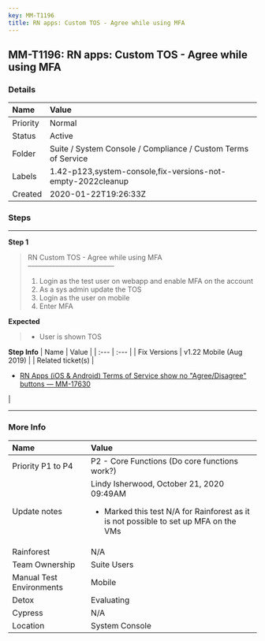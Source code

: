 ```yaml
---
key: MM-T1196
title: RN apps: Custom TOS - Agree while using MFA
---
```


## MM-T1196: RN apps: Custom TOS - Agree while using MFA

### Details

| Name     | Value                                                         |
| :------- | :------------------------------------------------------------ |
| Priority | Normal                                                        |
| Status   | Active                                                        |
| Folder   | Suite / System Console / Compliance / Custom Terms of Service |
| Labels   | 1.42-p123,system-console,fix-versions-not-empty-2022cleanup   |
| Created  | 2020-01-22T19:26:33Z                                          |

### Steps

<hr/>

**Step 1**

> <article>RN Custom TOS - Agree while using MFA<br>–––––––––––––––––––––––––<ol><li>Login as the test user on webapp and enable MFA on the account</li><li>As a sys admin update the TOS</li><li>Login as the user on mobile</li><li>Enter MFA</li></ol></article>

**Expected**

> <article><ul><li>User is shown TOS</li></ul></article>

**Step Info**
| Name | Value |
| :--- | :--- |
| Fix Versions | v1.22 Mobile (Aug 2019) |
| Related ticket(s) | <ul><li><a href="https://mattermost.atlassian.net/browse/MM-17630">RN Apps (iOS &amp; Android) Terms of Service show no "Agree/Disagree" buttons — MM-17630</a></li></ul> |

<hr/>

### More Info

| Name                     | Value                                                                                                                                         |
| :----------------------- | :-------------------------------------------------------------------------------------------------------------------------------------------- |
| Priority P1 to P4        | P2 - Core Functions (Do core functions work?)                                                                                                 |
| Update notes             | Lindy Isherwood, October 21, 2020 09:49AM<ul><li>Marked this test N/A for Rainforest as it is not possible to set up MFA on the VMs</li></ul> |
| Rainforest               | N/A                                                                                                                                           |
| Team Ownership           | Suite Users                                                                                                                                   |
| Manual Test Environments | Mobile                                                                                                                                        |
| Detox                    | Evaluating                                                                                                                                    |
| Cypress                  | N/A                                                                                                                                           |
| Location                 | System Console                                                                                                                                |
